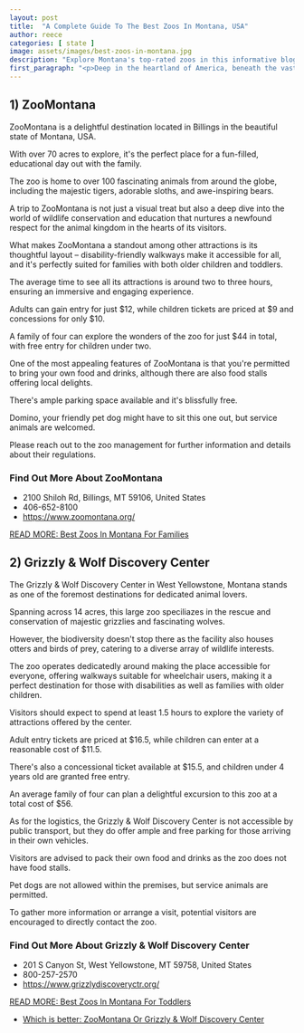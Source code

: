 ```yaml
---
layout: post
title:  "A Complete Guide To The Best Zoos In Montana, USA"
author: reece
categories: [ state ]
image: assets/images/best-zoos-in-montana.jpg
description: "Explore Montana's top-rated zoos in this informative blog post. Discover unique wildlife, educational programs, and fun family activities that these zoos have to offer. Ideal for animal enthusiasts and family adventurers alike."
first_paragraph: "<p>Deep in the heartland of America, beneath the vast Montana sky, roams a wild array of enchanting animal magnetism waiting to be discovered.</p><p>Big Sky Country, as Montana is affectionately known, cradles not only an impressive canvas of mountains, rivers, parks, and ranches but also some remarkable zoos that would capture the curiosity of both the young and the young at heart.</p><p>Known for their commitment to conservation, education, and family-friendly entertainment, these zoos offer a unique chance to discover wildlife like never before.</p><p>This article takes you on a virtual journey through the best zoos in Montana, immersing you in the land's distinct natural heritage while guaranteeing a stampede of exciting adventures.</p><p>So, get ready to unleash your inner explorer and come face-to-face with the incredible animal kingdom sheltered by the Treasure State.</p>"
---
```




## 1) ZooMontana 

ZooMontana is a delightful destination located in Billings in the beautiful state of Montana, USA. 

With over 70 acres to explore, it's the perfect place for a fun-filled, educational day out with the family. 

The zoo is home to over 100 fascinating animals from around the globe, including the majestic tigers, adorable sloths, and awe-inspiring bears. 

A trip to ZooMontana is not just a visual treat but also a deep dive into the world of wildlife conservation and education that nurtures a newfound respect for the animal kingdom in the hearts of its visitors.

What makes ZooMontana a standout among other attractions is its thoughtful layout – disability-friendly walkways make it accessible for all, and it's perfectly suited for families with both older children and toddlers. 

The average time to see all its attractions is around two to three hours, ensuring an immersive and engaging experience. 

Adults can gain entry for just $12, while children tickets are priced at $9 and concessions for only $10. 

A family of four can explore the wonders of the zoo for just $44 in total, with free entry for children under two. 

One of the most appealing features of ZooMontana is that you're permitted to bring your own food and drinks, although there are also food stalls offering local delights. 

There's ample parking space available and it's blissfully free. 

Domino, your friendly pet dog might have to sit this one out, but service animals are welcomed. 

Please reach out to the zoo management for further information and details about their regulations.

<div class="find-out-more" markdown="1">

### Find Out More About ZooMontana

- 2100 Shiloh Rd, Billings, MT 59106, United States
- 406-652-8100
- https://www.zoomontana.org/


</div>



<a href="/best-zoo-in-montana-for-families">READ MORE: Best Zoos In Montana For Families</a>



## 2) Grizzly & Wolf Discovery Center 

The Grizzly & Wolf Discovery Center in West Yellowstone, Montana stands as one of the foremost destinations for dedicated animal lovers. 

Spanning across 14 acres, this large zoo speciliazes in the rescue and conservation of majestic grizzlies and fascinating wolves. 

However, the biodiversity doesn't stop there as the facility also houses otters and birds of prey, catering to a diverse array of wildlife interests. 

The zoo operates dedicatedly around making the place accessible for everyone, offering walkways suitable for wheelchair users, making it a perfect destination for those with disabilities as well as families with older children. 



Visitors should expect to spend at least 1.5 hours to explore the variety of attractions offered by the center. 

Adult entry tickets are priced at $16.5,  while children can enter at a reasonable cost of $11.5. 

There's also a concessional ticket available at $15.5, and children under 4 years old are granted free entry. 

An average family of four can plan a delightful excursion to this zoo at a total cost of $56. 

As for the logistics, the Grizzly & Wolf Discovery Center is not accessible by public transport, but they do offer ample and free parking for those arriving in their own vehicles. 

Visitors are advised to pack their own food and drinks as the zoo does not have food stalls. 

Pet dogs are not allowed within the premises, but service animals are permitted. 

To gather more information or arrange a visit, potential visitors are encouraged to directly contact the zoo.

<div class="find-out-more" markdown="1">

### Find Out More About Grizzly & Wolf Discovery Center

- 201 S Canyon St, West Yellowstone, MT 59758, United States
- 800-257-2570
- https://www.grizzlydiscoveryctr.org/


</div>



<a href="/best-zoo-in-montana-for-toddlers">READ MORE: Best Zoos In Montana For Toddlers</a>



* <a href="/zoomontana-vs-grizzly-&-wolf-discovery-center">Which is better: ZooMontana Or Grizzly & Wolf Discovery Center</a>

